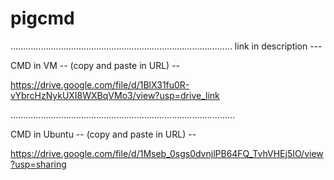# pigcmd

........................................................................................
link in description ---

CMD in VM -- (copy and paste in URL) --

https://drive.google.com/file/d/1BlX31fu0R-vYbrcHzNykUXI8WXBqVMo3/view?usp=drive_link

.........................................................................................

CMD in Ubuntu -- (copy and paste in URL) --

https://drive.google.com/file/d/1Mseb_0sgs0dvnjlPB64FQ_TvhVHEj5IO/view?usp=sharing
